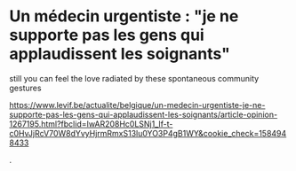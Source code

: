 
#  Un médecin urgentiste : "je ne supporte pas les gens qui applaudissent les soignants"

still you can feel the love radiated by these spontaneous community gestures

https://www.levif.be/actualite/belgique/un-medecin-urgentiste-je-ne-supporte-pas-les-gens-qui-applaudissent-les-soignants/article-opinion-1267195.html?fbclid=IwAR208Hc0LSNj1_lf-t-c0HvJjRcV70W8dYvyHjrmRmxS13lu0YO3P4gB1WY&cookie_check=1584948433

.

